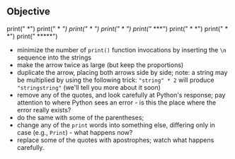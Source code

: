 ## Objective

print("    *")
print("   * *")
print("  *   *")
print(" *     *")
print("***   ***")
print("  *   *")
print("  *   *")
print("  *****")

* minimize the number of `print()` function invocations by inserting the `\n` sequence into the strings
* make the arrow twice as large (but keep the proportions)
* duplicate the arrow, placing both arrows side by side; note: a string may be multiplied by using the following trick: `"string" * 2` will produce `"stringstring"` (we'll tell you more about it soon)
* remove any of the quotes, and look carefully at Python's response; pay attention to where Python sees an error - is this the place where the error really exists?
* do the same with some of the parentheses;
* change any of the `print` words into something else, differing only in case (e.g., `Print`) - what happens now?
* replace some of the quotes with apostrophes; watch what happens carefully.
